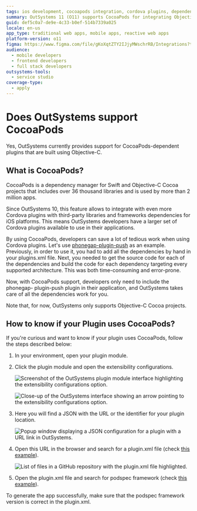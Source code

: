 ```yaml
---
tags: ios development, cocoapods integration, cordova plugins, dependency management
summary: OutSystems 11 (O11) supports CocoaPods for integrating Objective-C Cordova plugins, simplifying dependency management in iOS app development.
guid: def5c0a7-de9e-4c33-b0ef-514b7339a025
locale: en-us
app_type: traditional web apps, mobile apps, reactive web apps
platform-version: o11
figma: https://www.figma.com/file/gKoXqtZTY2IJjyMWschrRB/Integrations?type=design&node-id=1242%3A283&mode=design&t=KeqXSCveJy9c8SEG-1
audience:
  - mobile developers
  - frontend developers
  - full stack developers
outsystems-tools:
  - service studio
coverage-type:
  - apply
---
```


# Does OutSystems support CocoaPods

Yes, OutSystems currently provides support for CocoaPods-dependent plugins that are built using Objective-C.

## What is CocoaPods?

CocoaPods is a dependency manager for Swift and Objective-C Cocoa projects that includes over 36 thousand libraries and is used by more than 2 million apps.

Since OutSystems 10, this feature allows to integrate with even more Cordova plugins with third-party libraries and frameworks dependencies for iOS platforms. This means OutSystems developers have a larger set of Cordova plugins available to use in their applications.

By using CocoaPods, developers can save a lot of tedious work when using Cordova plugins. Let's use [phonegap-plugin-push](https://github.com/phonegap/phonegap-plugin-push "https://github.com/phonegap/phonegap-plugin-push") as an example. Previously, in order to use it, you had to add all the dependencies by hand in your plugins.xml file. Next, you needed to get the source code for each of the dependencies and build the code for each dependency targeting every supported architecture. This was both time-consuming and error-prone.

Now, with CocoaPods support, developers only need to include the phonegap- plugin-push plugin in their application, and OutSystems takes care of all the dependencies work for you.

Note that, for now, OutSystems only supports Objective-C Cocoa projects.

## How to know if your Plugin uses CocoaPods?

If you're curious and want to know if your plugin uses CocoaPods, follow the steps described below:

1. In your environment, open your plugin module.

1. Click the plugin module and open the extensibility configurations.

    ![Screenshot of the OutSystems plugin module interface highlighting the extensibility configurations option.](images/cocoa_1.png "OutSystems Plugin Module Interface")

    ![Close-up of the OutSystems interface showing an arrow pointing to the extensibility configurations option.](images/cocoa_2.png "OutSystems Extensibility Configurations Arrow")

1. Here you will find a JSON with the URL or the identifier for your plugin location.

    ![Popup window displaying a JSON configuration for a plugin with a URL link in OutSystems.](images/plugin-extensibility-configurations-popup.png "Plugin Extensibility Configurations JSON Popup")

1. Open this URL in the browser and search for a plugin.xml file (check [this example](https://github.com/phonegap/phonegap-plugin-push/blob/master/plugin.xml "https://github.com/phonegap/phonegap-plugin-push/blob/master/plugin.xml")).

    ![List of files in a GitHub repository with the plugin.xml file highlighted.](images/github-plugin-xml-file.png "GitHub Repository File List")

1. Open the plugin.xml file and search for podspec framework (check [this example](https://github.com/phonegap/phonegap-plugin-push/blob/v2.0.0/plugin.xml#L87 "https://github.com/phonegap/phonegap-plugin-push/blob/v2.0.0/plugin.xml#L87")).

<div class="info" markdown="1">

To generate the app successfully, make sure that the podspec framework version is correct in the plugin.xml.
</div>
